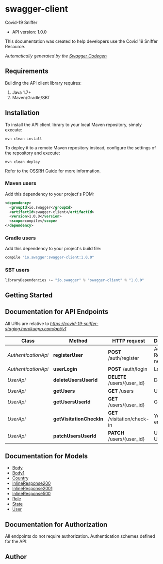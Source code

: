 # swagger-client

Covid-19 Sniffer
- API version: 1.0.0

This documentation was created to help developers use the Covid 19 Sniffer Resource.


*Automatically generated by the [Swagger Codegen](https://github.com/swagger-api/swagger-codegen)*

## Requirements

Building the API client library requires:
1. Java 1.7+
2. Maven/Gradle/SBT

## Installation

To install the API client library to your local Maven repository, simply execute:

```shell
mvn clean install
```

To deploy it to a remote Maven repository instead, configure the settings of the repository and execute:

```shell
mvn clean deploy
```

Refer to the [OSSRH Guide](http://central.sonatype.org/pages/ossrh-guide.html) for more information.

### Maven users

Add this dependency to your project's POM:

```xml
<dependency>
  <groupId>io.swagger</groupId>
  <artifactId>swagger-client</artifactId>
  <version>1.0.0</version>
  <scope>compile</scope>
</dependency>
```

### Gradle users

Add this dependency to your project's build file:

```groovy
compile "io.swagger:swagger-client:1.0.0"
```

### SBT users

```scala
libraryDependencies += "io.swagger" % "swagger-client" % "1.0.0"
```

## Getting Started

## Documentation for API Endpoints

All URIs are relative to *https://covid-19-sniffer-staging.herokuapp.com/api/v1*

Class | Method | HTTP request | Description
------------ | ------------- | ------------- | -------------
*AuthenticationApi* | **registerUser** | **POST** /auth/register | Admin Registers a new user
*AuthenticationApi* | **userLogin** | **POST** /auth/login | Login
*UserApi* | **deleteUsersUserId** | **DELETE** /users/{user_id} | Delete User
*UserApi* | **getUsers** | **GET** /users | User
*UserApi* | **getUsersUserId** | **GET** /users/{user_id} | Get User
*UserApi* | **getVisitationCheckIn** | **GET** /visitation/check-in | Your GET endpoint
*UserApi* | **patchUsersUserId** | **PATCH** /users/{user_id} | Update User


## Documentation for Models

 - [Body](Body.md)
 - [Body1](Body1.md)
 - [Country](Country.md)
 - [InlineResponse200](InlineResponse200.md)
 - [InlineResponse2001](InlineResponse2001.md)
 - [InlineResponse500](InlineResponse500.md)
 - [Role](Role.md)
 - [State](State.md)
 - [User](User.md)


## Documentation for Authorization

All endpoints do not require authorization.
Authentication schemes defined for the API:

## Author


